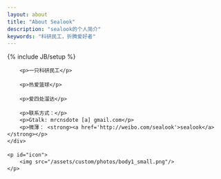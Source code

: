 ```yaml
---
layout: about
title: "About Sealook"
description: "sealook的个人简介"
keywords: "科研民工，折腾爱好者"
---
```

{% include JB/setup %}

<div id="content">
	<div id="about" class="post">

		<p>一只科研民工</p>

		<p>热爱篮球</p>

		<p>爱四处溜达</p>

		<p>联系方式：</p>
		<p>Gtalk: mrcnsdote [a] gmail.com</p>
	 	<p>微薄： <strong><a href='http://weibo.com/sealook'>sealook</a></strong></p>
	</div>

	<p id="icon">
		<img src="/assets/custom/photos/body1_small.png"/>
	</p>
 
</div>

<script type="text/javascript">
	showCurrentItem(document.getElementById("menu-item-about"));
</script>







